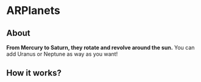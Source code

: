 # ARPlanets
## About
 **From Mercury to Saturn, they rotate and revolve around the sun.**
 You can add Uranus or Neptune as way as you want!

## How it works?

